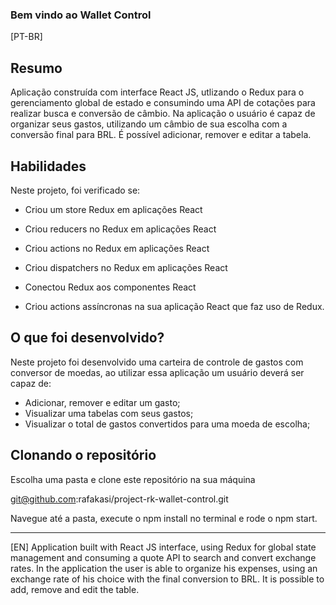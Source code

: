 ### Bem vindo ao Wallet Control

[PT-BR]
## Resumo

Aplicação construída com interface React JS, utlizando o Redux para o gerenciamento global de estado e consumindo uma API de cotações para realizar busca e conversão de câmbio.
Na aplicação o usuário é capaz de organizar seus gastos, utilizando um câmbio de sua escolha com a conversão final para BRL. É possível adicionar, remover e editar a tabela.

## Habilidades
Neste projeto, foi verificado se:

  * Criou um store Redux em aplicações React

  * Criou reducers no Redux em aplicações React

  * Criou actions no Redux em aplicações React

  * Criou dispatchers no Redux em aplicações React

  * Conectou Redux aos componentes React

  * Criou actions assíncronas na sua aplicação React que faz uso de Redux.
  
## O que foi desenvolvido?
  Neste projeto foi desenvolvido uma carteira de controle de gastos com conversor de moedas, ao utilizar essa aplicação um usuário deverá ser capaz de:
  
  - Adicionar, remover e editar um gasto;
  - Visualizar uma tabelas com seus gastos;
  - Visualizar o total de gastos convertidos para uma moeda de escolha;
  
## Clonando o repositório
Escolha uma pasta e clone este repositório na sua máquina

git@github.com:rafakasi/project-rk-wallet-control.git

Navegue até a pasta, execute o npm install no terminal e rode o npm start.


____________________________________________________________

[EN]
Application built with React JS interface, using Redux for global state management and consuming a quote API to search and convert exchange rates.
In the application the user is able to organize his expenses, using an exchange rate of his choice with the final conversion to BRL. It is possible to add, remove and edit the table.
